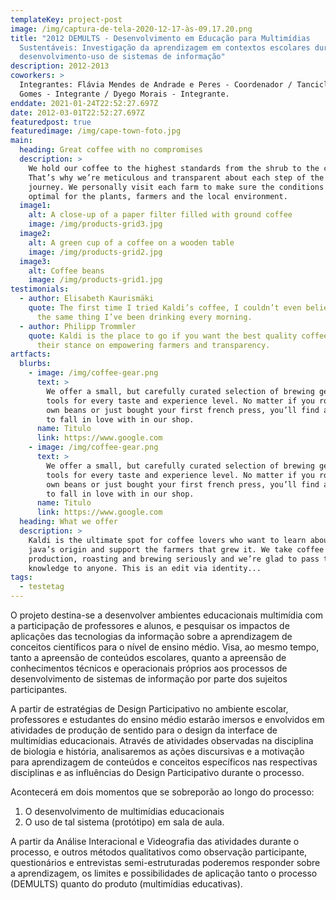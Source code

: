 ```yaml
---
templateKey: project-post
image: /img/captura-de-tela-2020-12-17-às-09.17.20.png
title: "2012 DEMULTS - Desenvolvimento em Educação para Multimídias
  Sustentáveis: Investigação da aprendizagem em contextos escolares durante
  desenvolvimento-uso de sistemas de informação"
description: 2012-2013
coworkers: >
  Integrantes: Flávia Mendes de Andrade e Peres - Coordenador / Tancicleide
  Gomes - Integrante / Dyego Morais - Integrante.
enddate: 2021-01-24T22:52:27.697Z
date: 2012-03-01T22:52:27.697Z
featuredpost: true
featuredimage: /img/cape-town-foto.jpg
main:
  heading: Great coffee with no compromises
  description: >
    We hold our coffee to the highest standards from the shrub to the cup.
    That’s why we’re meticulous and transparent about each step of the coffee’s
    journey. We personally visit each farm to make sure the conditions are
    optimal for the plants, farmers and the local environment.
  image1:
    alt: A close-up of a paper filter filled with ground coffee
    image: /img/products-grid3.jpg
  image2:
    alt: A green cup of a coffee on a wooden table
    image: /img/products-grid2.jpg
  image3:
    alt: Coffee beans
    image: /img/products-grid1.jpg
testimonials:
  - author: Elisabeth Kaurismäki
    quote: The first time I tried Kaldi’s coffee, I couldn’t even believe that was
      the same thing I’ve been drinking every morning.
  - author: Philipp Trommler
    quote: Kaldi is the place to go if you want the best quality coffee. I love
      their stance on empowering farmers and transparency.
artfacts:
  blurbs:
    - image: /img/coffee-gear.png
      text: >
        We offer a small, but carefully curated selection of brewing gear and
        tools for every taste and experience level. No matter if you roast your
        own beans or just bought your first french press, you’ll find a gadget
        to fall in love with in our shop.
      name: Titulo
      link: https://www.google.com
    - image: /img/coffee-gear.png
      text: >
        We offer a small, but carefully curated selection of brewing gear and
        tools for every taste and experience level. No matter if you roast your
        own beans or just bought your first french press, you’ll find a gadget
        to fall in love with in our shop.
      name: Titulo
      link: https://www.google.com
  heading: What we offer
  description: >
    Kaldi is the ultimate spot for coffee lovers who want to learn about their
    java’s origin and support the farmers that grew it. We take coffee
    production, roasting and brewing seriously and we’re glad to pass that
    knowledge to anyone. This is an edit via identity...
tags:
  - testetag
---
```

O projeto destina-se a desenvolver ambientes educacionais multimídia com a participação de professores e alunos, e pesquisar os impactos de aplicações das tecnologias da informação sobre a aprendizagem de conceitos científicos para o nível de ensino médio. Visa, ao mesmo tempo, tanto a apreensão de conteúdos escolares, quanto a apreensão de conhecimentos técnicos e operacionais próprios aos processos de desenvolvimento de sistemas de informação por parte dos sujeitos participantes. 

A partir de estratégias de Design Participativo no ambiente escolar, professores e estudantes do ensino médio estarão imersos e envolvidos em atividades de produção de sentido para o design da interface de multimídias educacionais. Através de atividades observadas na disciplina de biologia e história, analisaremos as ações discursivas e a motivação para aprendizagem de conteúdos e conceitos específicos nas respectivas disciplinas e as influências do Design Participativo durante o processo. 

Acontecerá em dois momentos que se sobreporão ao longo do processo: 

1. O desenvolvimento de multimídias educacionais 
2. O uso de tal sistema (protótipo) em sala de aula. 

A partir da Análise Interacional e Videografia das atividades durante o processo, e outros métodos qualitativos como observação participante, questionários e entrevistas semi-estruturadas poderemos responder sobre a aprendizagem, os limites e possibilidades de aplicação tanto o processo (DEMULTS) quanto do produto (multimídias educativas).